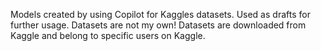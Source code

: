 Models created by using Copilot for Kaggles datasets. Used as drafts for further usage.
Datasets are not my own! Datasets are downloaded from Kaggle and belong to specific users on Kaggle.
